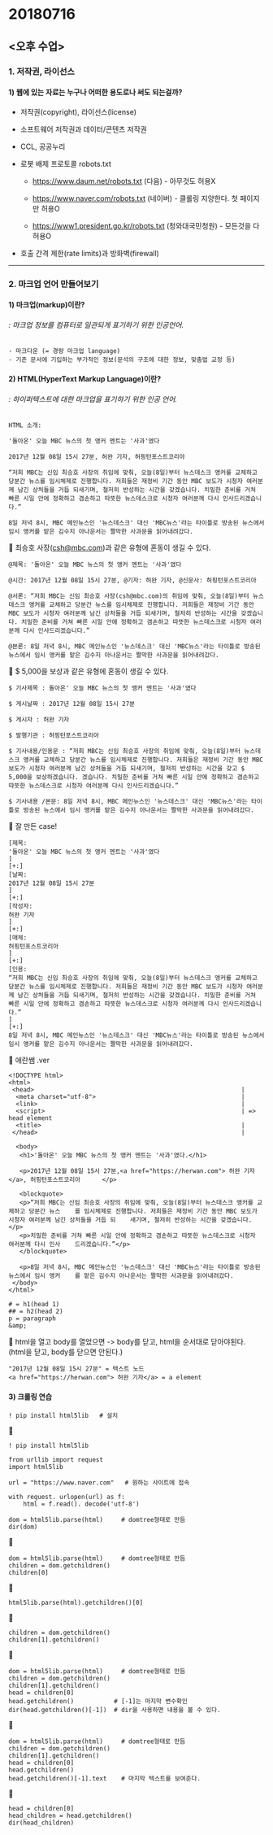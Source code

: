 

# 20180716

## <오후 수업>

### 1. 저작권, 라이선스

#### 1) 웹에 있는 자료는 누구나 어떠한 용도로나 써도 되는걸까?

* 저작권(copyright), 라이선스(license)
* 소프트웨어 저작권과 데이터/콘텐츠 저작권
* CCL, 공공누리
* 로봇 배제 프로토콜 robots.txt

  * https://www.daum.net/robots.txt (다음) - 아무것도 허용X

  * https://www.naver.com/robots.txt (네이버) - 클롤링 지양한다. 첫 페이지만 허용O

  * https://www1.president.go.kr/robots.txt (청와대국민청원) - 모든것을 다 허용O
* 호출 간격 제한(rate limits)과 방화벽(firewall)



--------------------------



### 2.  마크업 언어 만들어보기

#### 1) 마크업(markup)이란?

###### : 마크업 정보를 컴퓨터로 일관되게 표기하기 위한 인공언어. 

```
- 마크다운 (= 경량 마크업 language)
- 기존 문서에 기입하는 부가적인 정보(문석의 구조에 대한 정보, 맞춤법 교정 등)
```



#### 2) **HTML(HyperText Markup Language)이란?**   

 ###### : 하이퍼텍스트에 대한 마크업을 표기하기 위한 인공 언어.

```
HTML 소개:

'돌아온' 오늘 MBC 뉴스의 첫 앵커 멘트는 '사과'였다

2017년 12월 08일 15시 27분, 허완 기자, 허핑턴포스트코리아

“저희 MBC는 신임 최승호 사장의 취임에 맞춰, 오늘(8일)부터 뉴스데스크 앵커를 교체하고 당분간 뉴스를 임시체제로 진행합니다. 저희들은 재정비 기간 동안 MBC 보도가 시청자 여러분께 남긴 상처들을 거듭 되새기며, 철저히 반성하는 시간을 갖겠습니다. 치밀한 준비를 거쳐 빠른 시일 안에 정확하고 겸손하고 따뜻한 뉴스데스크로 시청자 여러분께 다시 인사드리겠습니다.”

8일 저녁 8시, MBC 메인뉴스인 '뉴스데스크' 대신 'MBC뉴스'라는 타이틀로 방송된 뉴스에서 임시 앵커를 맡은 김수지 아나운서는 짤막한 사과문을 읽어내려갔다.
```

 :arrow_down_small: 최승호 사장(csh@mbc.com)과 같은 유형에 혼동이 생길 수 있다.

```
@제목: '돌아온' 오늘 MBC 뉴스의 첫 앵커 멘트는 '사과'였다

@시간: 2017년 12월 08일 15시 27분, @기자: 허완 기자, @신문사: 허핑턴포스트코리아

@서론: “저희 MBC는 신임 최승호 사장(csh@mbc.com)의 취임에 맞춰, 오늘(8일)부터 뉴스데스크 앵커를 교체하고 당분간 뉴스를 임시체제로 진행합니다. 저희들은 재정비 기간 동안 MBC 보도가 시청자 여러분께 남긴 상처들을 거듭 되새기며, 철저히 반성하는 시간을 갖겠습니다. 치밀한 준비를 거쳐 빠른 시일 안에 정확하고 겸손하고 따뜻한 뉴스데스크로 시청자 여러분께 다시 인사드리겠습니다.”

@본론: 8일 저녁 8시, MBC 메인뉴스인 '뉴스데스크' 대신 'MBC뉴스'라는 타이틀로 방송된 뉴스에서 임시 앵커를 맡은 김수지 아나운서는 짤막한 사과문을 읽어내려갔다.
```

:arrow_down_small: $ 5,000을 보상과 같은 유형에 혼동이 생길 수 있다.

```
$ 기사제목 : 돌아온' 오늘 MBC 뉴스의 첫 앵커 멘트는 '사과'였다

$ 게시날짜 : 2017년 12월 08일 15시 27분

$ 게시자 : 허완 기자 

$ 발행기관 : 허핑턴포스트코리아

$ 기사내용/인용문 : “저희 MBC는 신임 최승호 사장의 취임에 맞춰, 오늘(8일)부터 뉴스데스크 앵커를 교체하고 당분간 뉴스를 임시체제로 진행합니다. 저희들은 재정비 기간 동안 MBC 보도가 시청자 여러분께 남긴 상처들을 거듭 되새기며, 철저히 반성하는 시간을 갖고 $ 5,000을 보상하겠습니다. 겠습니다. 치밀한 준비를 거쳐 빠른 시일 안에 정확하고 겸손하고 따뜻한 뉴스데스크로 시청자 여러분께 다시 인사드리겠습니다.”

$ 기사내용 /본문: 8일 저녁 8시, MBC 메인뉴스인 '뉴스데스크' 대신 'MBC뉴스'라는 타이틀로 방송된 뉴스에서 임시 앵커를 맡은 김수지 아나운서는 짤막한 사과문을 읽어내려갔다.
```

:arrow_down_small: 잘 만든 case!

```
[제목:
'돌아온' 오늘 MBC 뉴스의 첫 앵커 멘트는 '사과'였다
]
[+:]
[날짜:
2017년 12월 08일 15시 27분
]
[+:]
[작성자:
허완 기자
]
[+:]
[매체:
허핑턴포스트코리아
]
[+:]
[인용:
“저희 MBC는 신임 최승호 사장의 취임에 맞춰, 오늘(8일)부터 뉴스데스크 앵커를 교체하고 당분간 뉴스를 임시체제로 진행합니다. 저희들은 재정비 기간 동안 MBC 보도가 시청자 여러분께 남긴 상처들을 거듭 되새기며, 철저히 반성하는 시간을 갖겠습니다. 치밀한 준비를 거쳐 빠른 시일 안에 정확하고 겸손하고 따뜻한 뉴스데스크로 시청자 여러분께 다시 인사드리겠습니다.”
]
[+:]
8일 저녁 8시, MBC 메인뉴스인 '뉴스데스크' 대신 'MBC뉴스'라는 타이틀로 방송된 뉴스에서 임시 앵커를 맡은 김수지 아나운서는 짤막한 사과문을 읽어내려갔다.

```

:arrow_down_small: 애란쌤 .ver

```
<!DOCTYPE html>
<html>
 <head>                                                         |
  <meta charset="utf-8">                                        |
  <link>                                                        |
  <script>                                                      | => head element
  <title>                                                       |
 </head>                                                        |

  <body>
   <h1>'돌아온' 오늘 MBC 뉴스의 첫 앵커 멘트는 '사과'였다.</h1>  

   <p>2017년 12월 08일 15시 27분,<a href="https://herwan.com"> 허완 기자</a>, 허핑턴포스트코리아      </p> 

   <blockquote>
   <p>“저희 MBC는 신임 최승호 사장의 취임에 맞춰, 오늘(8일)부터 뉴스데스크 앵커를 교체하고 당분간 뉴스    를 임시체제로 진행합니다. 저희들은 재정비 기간 동안 MBC 보도가 시청자 여러분께 남긴 상처들을 거듭 되    새기며, 철저히 반성하는 시간을 갖겠습니다.</p> 
   <p>치밀한 준비를 거쳐 빠른 시일 안에 정확하고 겸손하고 따뜻한 뉴스데스크로 시청자 여러분께 다시 인사    드리겠습니다.”</p>
   </blockquote>

   <p>8일 저녁 8시, MBC 메인뉴스인 '뉴스데스크' 대신 'MBC뉴스'라는 타이틀로 방송된 뉴스에서 임시 앵커    를 맡은 김수지 아나운서는 짤막한 사과문을 읽어내려갔다.
 </body>
</html>
```

```
# = h1(head 1)
## = h2(head 2)
p = paragraph 
&amp;
```

:page_with_curl:  html을 열고 body를 열었으면 -> body를 닫고, html을 순서대로 닫아야된다.
                                                               (html을 닫고, body를 닫으면 안된다.)

```
"2017년 12월 08일 15시 27분" = 텍스트 노드
<a href="https://herwan.com"> 허완 기자</a> = a element
```





#### 3) 크롤링 연습

```
! pip install html5lib   # 설치
```

🔽 

```
! pip install html5lib

from urllib import request
import html5lib

url = "https://www.naver.com"   # 원하는 사이트에 접속

with request. urlopen(url) as f:
    html = f.read(). decode('utf-8')

dom = html5lib.parse(html)     # domtree형태로 만듬
dir(dom) 
```

🔽 

```
dom = html5lib.parse(html)     # domtree형태로 만듬
children = dom.getchildren()
children[0]
```

🔽 

```
html5lib.parse(html).getchildren()[0]
```

🔽 

```
children = dom.getchildren()
children[1].getchildren()
```

🔽 

```
dom = html5lib.parse(html)     # domtree형태로 만듬
children = dom.getchildren()
children[1].getchildren()
head = children[0]
head.getchildren()           # [-1]는 마지막 변수확인 
dir(head.getchildren()[-1])  # dir을 사용하면 내용을 볼 수 있다.
```

🔽 

```
dom = html5lib.parse(html)     # domtree형태로 만듬
children = dom.getchildren()
children[1].getchildren()
head = children[0]
head.getchildren()
head.getchildren()[-1].text    # 마지막 텍스트를 보여준다.
```

🔽 

```
head = children[0]
head_children = head.getchildren()
dir(head_children)
```

